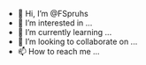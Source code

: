 - 👋 Hi, I’m @FSpruhs
- 👀 I’m interested in ...
- 🌱 I’m currently learning ...
- 💞️ I’m looking to collaborate on ...
- 📫 How to reach me ...

<!---
FSpruhs/FSpruhs is a ✨ special ✨ repository because its `README.md` (this file) appears on your GitHub profile.
You can click the Preview link to take a look at your changes.
--->
